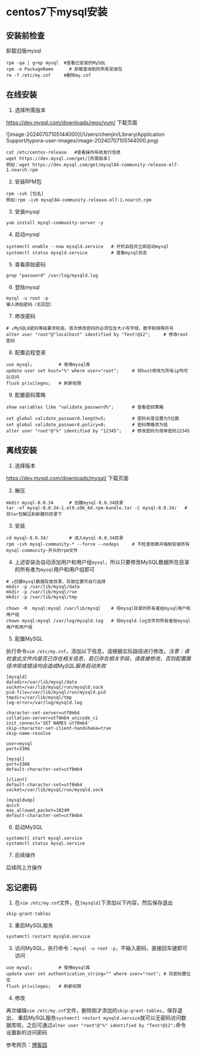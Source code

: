 # centos7下mysql安装

## 安装前检查

卸载旧版mysql

```
rpm -qa | grep mysql  #查看已安装的MySQL
rpm -e PackageName		# 卸载查询到的所有安装包
rm -f /etc/my.cnf     #删除my.cnf
```



## 在线安装

1. 选择所需版本

https://dev.mysql.com/downloads/repo/yum/ 下载页面

![image-20240707105144000](/Users/chenjin/Library/Application Support/typora-user-images/image-20240707105144000.png)

```
cat /etc/centos-release   #查看操作系统发行信息
wget https://dev.mysql.com/get/[所需版本]
例如：wget https://dev.mysql.com/get/mysql84-community-release-el7-1.noarch.rpm
```

2. 安装RPM包

```
rpm -ivh [包名]
例如:rpm -ivh mysql84-community-release-el7-1.noarch.rpm
```

3. 安装mysql

```
yum install mysql-community-server -y
```

4. 启动mysql

```
systemctl enable --now mysqld.service	# 开机自启并立即启动mysql
systemctl status mysqld.service			# 查看mysql状态
```

5. 查看原始密码

```
grep "password" /var/log/mysqld.log
```

6. 登陆mysql

```
mysql -u root -p
输入原始密码（无回显）
```

7. 修改密码

```
# ↓MySQL8密码等级要求较高，首次修改密码时必须包含大小写字母、数字和特殊符号
alter user "root"@"localhost" identified by "Test!@12";		# 修改root密码
```

8. 配置远程登录

```
use mysql;			# 使用mysql库
update user set host="%" where user="root";		# 将host修改为所有ip均可以访问
flush privileges;	# 刷新权限
```

9. 配置密码策略

```
show variables like "validate_password%";		# 查看密码策略

set global validate_password.length=5;			# 密码长度设置为5位数
set global validate_password.policy=0;			# 密码策略改为低
alter user "root"@"%" identified by "12345";	# 修改密码为简单密码12345

```



## 离线安装

1. 选择版本

https://dev.mysql.com/downloads/mysql/ 下载页面

2. 解压

```
mkdir mysql-8.0.34		# 创建mysql-8.0.34目录
tar -xf mysql-8.0.34-1.el9.x86_64.rpm-bundle.tar -C mysql-8.0.34/	# 将tar包解压到新建的目录下
```

3. 安装

```
cd mysql-8.0.34/		# 进入mysql-8.0.34目录
rpm -ivh mysql-community-* --force --nodeps		# 不检查依赖并强制安装所有mysql-community-开头的rpm文件
```

4. 上述安装会自动添加用户和用户组`mysql`，所以只要修改MySQL数据所在目录的所有者为`mysql`用户和用户组即可

```
# ↓创建mysql数据存放目录，存放位置可自行选择
mkdir -p /var/lib/mysql/data
mkdir -p /var/lib/mysql/run
mkdir -p /var/lib/mysql/tmp

chown -R  mysql:mysql /var/lib/mysql	# 将mysql目录的所有者给mysql用户和用户组
chown mysql:mysql /var/log/mysqld.log	# 将mysqld.log文件的所有者给mysql用户和用户组
```

5. 配置MySQL

执行命令`vim /etc/my.cnf`，添加以下信息，请根据实际路径进行修改，*注意：请检查此文件内是否已存在相关信息，若已存在相关字段，请直接修改，否则配置路径冲突或错误均会造成MySQL服务启动失败*

```
[mysqld]
datadir=/var/lib/mysql/data
socket=/var/lib/mysql/run/mysqld.sock
pid-file=/var/lib/mysql/run/mysqld.pid
tmpdir=/var/lib/mysql/tmp
log-error=/var/log/mysqld.log

character-set-server=utf8mb4
collation-server=utf8mb4_unicode_ci
init_connect='SET NAMES utf8mb4'
skip-character-set-client-handshake=true
skip-name-resolve

user=mysql
port=3306

[mysql]
port=3306
default-character-set=utf8mb4

[client]
default-character-set=utf8mb4
socket=/var/lib/mysql/run/mysqld.sock

[mysqldump]
quick
max_allowed_packet=1024M
default-character-set=utf8mb4

```

6. 启动MySQL

```
systemctl start mysql.service
systemctl status mysql.service
```

7. 后续操作

后续同上方操作

## 忘记密码

1. 在`vim /etc/my.cnf`文件，在`[mysqld]`下添加以下内容，然后保存退出

```
skip-grant-tables
```

2. 重启MySQL服务

```
systemctl restart mysqld.service
```

3. 访问MySQL，执行命令：`mysql -u root -p`，不输入密码，直接回车键即可访问

```
use mysql;			# 使用mysql库
update user set authentication_string="" where user="root";	# 将密码置位空
flush privileges;	# 刷新权限
```

4. 修改

再次编辑`vim /etc/my.cnf`文件，删除刚才添加的`skip-grant-tables`，保存退出， 重启MySQL服务`systemctl restart mysqld.service`就可以无密码访问数据库啦，之后可通过`alter user "root"@"%" identified by "Test!@12";`命令设置新的访问密码

参考网页：[博客园](https://www.cnblogs.com/dyd168/p/17649983.html#:~:text=进入%20官网%20下载所需的MySQL版本，下载后上传至服务器任意目录下%20或者复制下载链接，使用%20wget%20命令在线下载%20wget%20https%3A%2F%2Fdev.mysql.com%2Fget%2Fmysql80-community-release-el9-3.noarch.rpm,安装后可以看到%20yum%20源配置目录下新增3个MySQL相关文件%20安装MySQL%20dnf%20install%20mysql-community-server%20-y)